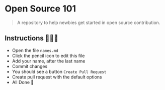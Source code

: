 # Open Source 101

> A repository to help newbies get started in open source contribution.

## Instructions 👨🏽‍🏫
- Open the file `names.md`
- Click the pencil icon  to edit this file
- Add your name, after the last name
- Commit changes
- You should see a button `Create Pull Request`
- Create pull request with the default options
- All Done 🎉
